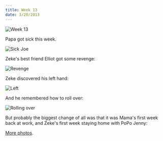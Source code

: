 ```yaml
---
title: Week 13
date: 3/20/2013
---
```


![Week 13](https://lh4.googleusercontent.com/-yRhDyERzfTQ/UUqBAyXCPgI/AAAAAAAALRo/WXzkSU1KiTM/w801-h666-p-o-k/Zeek%2BWeek%2B13%2BGraphic.jpg)

Papa got sick this week.

![Sick Joe](https://lh6.googleusercontent.com/-nswCR8fdCFw/UUqBBGtwi8I/AAAAAAAALR0/ppVDo-rVBJ8/s672/DSC_8172.JPG)

Zeke's best friend Elliot got some revenge:

![Revenge](https://lh3.googleusercontent.com/-dt6DPfM-QSI/UUqBDbgKtII/AAAAAAAALSc/Ytm5Ha6VsFA/s1011/DSC_8204.JPG)

Zeke discovered his left hand:

![Left](https://lh5.googleusercontent.com/-Znq1UMJhtqM/UUqBEJKL5HI/AAAAAAAALSs/70CtSwZBGjU/s672/DSC_8212.JPG)

And he remembered how to roll over:

![Rolling over](https://lh6.googleusercontent.com/-RKrXFZZ-XkE/UUqBFN_II3I/AAAAAAAALS8/xUbT-MMr0WY/s1011/DSC_8297.JPG)

But probably the biggest change of all was that it was Mama's first week back at work, and Zeke's first week staying home with PoPo Jenny:

[More photos](https://plus.google.com/photos/109995794392976695103/albums/5857636080417824897?utm_source=chrome_ntp_icon&utm_medium=chrome_app&utm_campaign=chrome).
